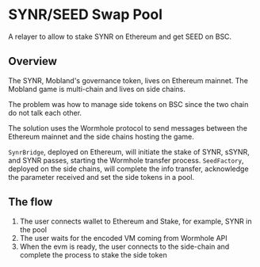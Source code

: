 # SYNR/SEED Swap Pool
A relayer to allow to stake SYNR on Ethereum and get SEED on BSC.

## Overview

The SYNR, Mobland's governance token, lives on Ethereum mainnet. The Mobland game is multi-chain and lives on side chains. 

The problem was how to manage side tokens on BSC since the two chain do not talk each other.

The solution uses the Wormhole protocol to send messages between the Ethereum mainnet and the side chains hosting the game.

`SynrBridge`, deployed on Ethereum, will initiate the stake of SYNR, sSYNR, and SYNR passes, starting the Wormhole transfer process. `SeedFactory`, deployed on the side chains, will complete the info transfer, acknowledge the parameter received and set the side tokens in a pool.

## The flow

1. The user connects wallet to Ethereum and Stake, for example, SYNR in the pool
2. The user waits for the encoded VM coming from Wormhole API
3. When the evm is ready, the user connects to the side-chain and complete the process to stake the side token




